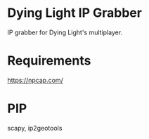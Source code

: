 # Dying Light IP Grabber
IP grabber for Dying Light's multiplayer.

# Requirements
https://npcap.com/

# PIP
scapy, ip2geotools
